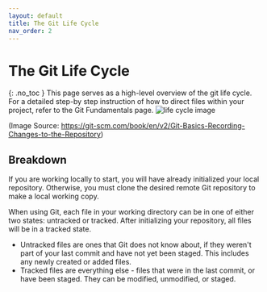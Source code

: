```yaml
---
layout: default
title: The Git Life Cycle
nav_order: 2
---
```



<!-- prettier-ignore-start -->

# The Git Life Cycle
{: .no_toc }
This page serves as a high-level overview of the git life cycle. 
For a detailed step-by step instruction of how to direct files within your project, refer to the Git Fundamentals page.
![life cycle image](https://www.imghippo.com/i/97KMo1729200494.png)

(Image Source: https://git-scm.com/book/en/v2/Git-Basics-Recording-Changes-to-the-Repository)

## Breakdown
If you are working locally to start, you will have already initialized your local repository. Otherwise, you must clone the desired remote Git repository to make a local working copy. 

When using Git, each file in your working directory can be in one of either two states: untracked or tracked. After initializing your repository, all files will be in a tracked state.
- Untracked files are ones that Git does not know about, if they weren't part of your last commit and have not yet been staged. This includes any newly created or added files.
- Tracked files are everything else - files that were in the last commit, or have been staged. They can be modified, unmodified, or staged.
